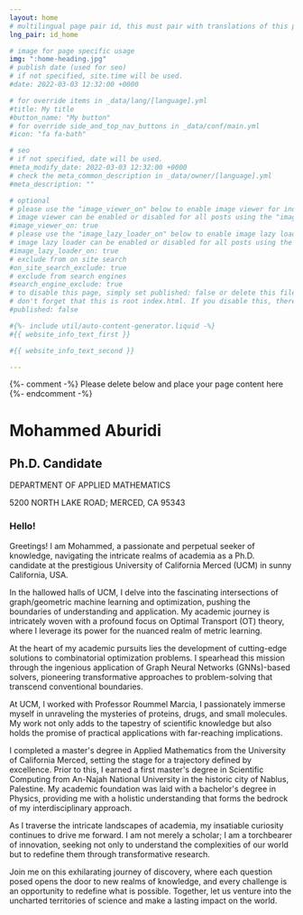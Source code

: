 ```yaml
---
layout: home
# multilingual page pair id, this must pair with translations of this page. (This name must be unique)
lng_pair: id_home

# image for page specific usage
img: ":home-heading.jpg"
# publish date (used for seo)
# if not specified, site.time will be used.
#date: 2022-03-03 12:32:00 +0000

# for override items in _data/lang/[language].yml
#title: My title
#button_name: "My button"
# for override side_and_top_nav_buttons in _data/conf/main.yml
#icon: "fa fa-bath"

# seo
# if not specified, date will be used.
#meta_modify_date: 2022-03-03 12:32:00 +0000
# check the meta_common_description in _data/owner/[language].yml
#meta_description: ""

# optional
# please use the "image_viewer_on" below to enable image viewer for individual pages or posts (_posts/ or [language]/_posts folders).
# image viewer can be enabled or disabled for all posts using the "image_viewer_posts: true" setting in _data/conf/main.yml.
#image_viewer_on: true
# please use the "image_lazy_loader_on" below to enable image lazy loader for individual pages or posts (_posts/ or [language]/_posts folders).
# image lazy loader can be enabled or disabled for all posts using the "image_lazy_loader_posts: true" setting in _data/conf/main.yml.
#image_lazy_loader_on: true
# exclude from on site search
#on_site_search_exclude: true
# exclude from search engines
#search_engine_exclude: true
# to disable this page, simply set published: false or delete this file
# don't forget that this is root index.html. If you disable this, there will be no index.html page to open
#published: false

#{%- include util/auto-content-generator.liquid -%}
#{{ website_info_text_first }}

#{{ website_info_text_second }}

---
```


{%- comment -%} Please delete below and place your page content here {%- endcomment -%}


<h1> Mohammed Aburidi </h1>	
<h2> Ph.D. Candidate </h2>	
<p> DEPARTMENT OF APPLIED MATHEMATICS <br>
<p> 5200 NORTH LAKE ROAD; MERCED, CA 95343<br>



<h3>Hello! </h3>	

<p> Greetings! I am Mohammed, a passionate and perpetual seeker of knowledge, navigating the intricate realms of academia as a Ph.D. candidate at the prestigious University of California Merced (UCM) in sunny California, USA. <br>

<p> In the hallowed halls of UCM, I delve into the fascinating intersections of graph/geometric machine learning and optimization, pushing the boundaries of understanding and application. My academic journey is intricately woven with a profound focus on Optimal Transport (OT) theory, where I leverage its power for the nuanced realm of metric learning. <br>

<p> At the heart of my academic pursuits lies the development of cutting-edge solutions to combinatorial optimization problems. I spearhead this mission through the ingenious application of Graph Neural Networks (GNNs)-based solvers, pioneering transformative approaches to problem-solving that transcend conventional boundaries. <br>

<p> At UCM, I worked with Professor Roummel Marcia, I passionately immerse myself in unraveling the mysteries of proteins, drugs, and small molecules. My work not only adds to the tapestry of scientific knowledge but also holds the promise of practical applications with far-reaching implications. <br>

<p> I completed a master's degree in Applied Mathematics from the University of California Merced, setting the stage for a trajectory defined by excellence. Prior to this, I earned a first master's degree in Scientific Computing from An-Najah National University in the historic city of Nablus, Palestine. My academic foundation was laid with a bachelor's degree in Physics, providing me with a holistic understanding that forms the bedrock of my interdisciplinary approach. <br>

<p> As I traverse the intricate landscapes of academia, my insatiable curiosity continues to drive me forward. I am not merely a scholar; I am a torchbearer of innovation, seeking not only to understand the complexities of our world but to redefine them through transformative research. <br>

<p> Join me on this exhilarating journey of discovery, where each question posed opens the door to new realms of knowledge, and every challenge is an opportunity to redefine what is possible. Together, let us venture into the uncharted territories of science and make a lasting impact on the world.


 <br>





